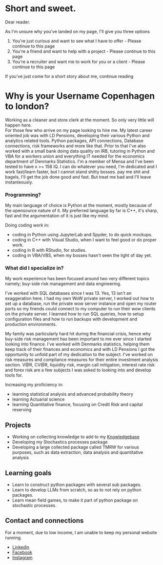 

# Short and sweet.
Dear reader.

As I'm unsure why you've landed on my page, I'll give you three options
1. You're just curious and want to see what I have to offer - Please continue to this page
2. You're a friend and want to help with a project - Please continue to this page
3. You're a recruiter and want me to work for you or a client - Please continue to this page

If you've just come for a short story about me, continue reading

# Why is your Username Copenhagen to london?

Working as a cleaner and store clerk at the moment. So only very little will happen here.\
For those few who arrive on my page looking to hire me.
My latest career oriented job was with LD Pensions, developing their various Python and analytics related tools.
Python packages, API connections, Database connections, risk frameworks and more like that.
Prior to that I've also worked with a small bank doing data quality on IRB, tutoring in Python and VBA for a workers union and everything IT needed for the economics department of Denmarks Statistics.
I'm a member of Mensa and I've been tested to have x >= 158 IQ. I can do whatever you need, I'm dedicated and I work fast/learn faster, but I cannot stand shitty bosses.
pay me shit and bagels, I'll get the job done good and fast. But treat me bad and I'll leave instanteously.

### Programming?
My main language of choice is Python at the moment, mostly because of the opensource nature of it.
My preferred language by far is C++, it's sharp, fast and the argumentation of it is just like my mind.

Doing coding work in:
- coding in Python using JupyterLab and Spyder, to do quick mockups.
- coding in C++ with Visual Studio, when I want to feel good or do proper work.
- coding in R with RStudio, for studies.
- coding in VBA/VBS, when my bosses hasn't seen the light of day yet.


### What did I specialize in?
My work experience has been focused around two very different topics namely; buy-side risk management and data engineering.

I've worked with SQL databases since I was 13. Yes, 13 isn't an exaggeration here. I had my own WoW private server, I worked out how to set up a database, run the private wow server instance and open my router ports so my friends could connect to my computer to run their wow clients on the private server. I learned how to run SQL queries, how to setup configuration files and how to run backups with development and production environments.

My family was particularly hard hit during the financial crisis, hence why buy-side risk management has been important to me ever since I started looking into finance.
I've worked with Denmarks statistics, helping them keep track of their finances and economics and with LD Pensions I got the opportunity to unfold part of my dedication to the subject. I've worked on risk measures and compliance measures for their entire investment analysis section. V@R, CV@R, liquidity risk, margin call mitigation, interest rate risk and forex risk are a few subjects I was asked to looking into and develop tools for.


Increasing my proficiency in:
- learning statistical analysis and advanced probability theory
- learning Actuarial science
- learning Quantitative finance, focusing on Credit Risk and capital reserving


## Projects
- Working on collecting knowledge to add to my [Knowledgebase](https://github.com/CopenhagenToLondon/Knowledgebase)
- Developing my Stochastics processes package
- Developing a large collected package called TMRW for various purposes, such as data extraction, data analysis and quantitative analysis

## Learning goals
- Learn to construct python packages with several sub packages.
- Learn to develop LLMs from scratch, so as to not rely on python packages.
- Learn mean field games, to make it part of python package on stochastic processes.


## Contact and connections
For a moment, due to low income, I am unable to keep my personal website running.

- [Linkedin](https://www.linkedin.com/in/markdbrezina/)
- [Facebook](https://www.facebook.com/markbbrezina)
- [Instagram](https://www.instagram.com/markbrezina95/)
